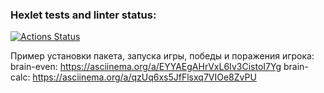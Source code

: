 ### Hexlet tests and linter status:
[![Actions Status](https://github.com/GlebZhigulev/frontend-project-44/workflows/hexlet-check/badge.svg)](https://github.com/GlebZhigulev/frontend-project-44/actions)

Пример установки пакета, запуска игры, победы и поражения игрока:
brain-even:
https://asciinema.org/a/EYYAEgAHrVxL6Iv3CistoI7Yg
brain-calc:
https://asciinema.org/a/qzUq6xs5JfFlsxq7VIOe8ZvPU